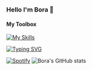 ### Hello I'm Bora 👋

#### My Toolbox
[![My Skills](https://skillicons.dev/icons?i=js,html,css,wasm,rust,git,aws,cs,dotnet,figma,devto,idea,instagram,linkedin,md,linux,stackoverflow,twitter,visualstudio,vscode,webpack,nginx,vercel)](https://skillicons.dev)

[![Typing SVG](https://readme-typing-svg.demolab.com?font=Fira+Code&size=15&duration=1000&pause=5000&color=07F714&multiline=true&width=500&height=70&lines=Hello+how+are+you%3F;How+would+you+like+to+develop+a+hobby+project+with+me%3F;You+can+contact+me+here+%22info%40borahub.dev%22)](https://git.io/typing-svg)

[![Spotify](https://novatorem.bgstatic.vercel.app/api/spotify)](https://open.spotify.com/artist/2QDHxmDObOuv9MCeBYiFtq?si=d29aa24bcc934e7b)
![Bora's GitHub stats](https://github-readme-stats.vercel.app/api?username=boravip1&show_icons=true&theme=codeSTACKr)
